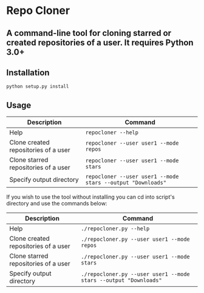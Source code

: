 # Repo Cloner
A command-line tool for cloning starred or created repositories of a user.
It requires Python 3.0+
---

## Installation
`python setup.py install`

## Usage

| Description                                               | Command                                                                     |
|-----------------------------------------------------------|-----------------------------------------------------------------------------|
| Help                                                      | `repocloner --help`                                                    |
| Clone created repositories of a user                      | `repocloner --user user1 --mode repos`                                 |
| Clone starred repositories of a user                      | `repocloner --user user1 --mode stars`                                 |
| Specify output directory                                  | `repocloner --user user1 --mode stars --output "Downloads"`            |

If you wish to use the tool without installing you can cd into script's directory and use the commands below:

| Description                                               | Command                                                                     |
|-----------------------------------------------------------|-----------------------------------------------------------------------------|
| Help                                                      | `./repocloner.py --help`                                                    |
| Clone created repositories of a user                      | `./repocloner.py --user user1 --mode repos`                                 |
| Clone starred repositories of a user                      | `./repocloner.py --user user1 --mode stars`                                 |
| Specify output directory                                  | `./repocloner.py --user user1 --mode stars --output "Downloads"`            |